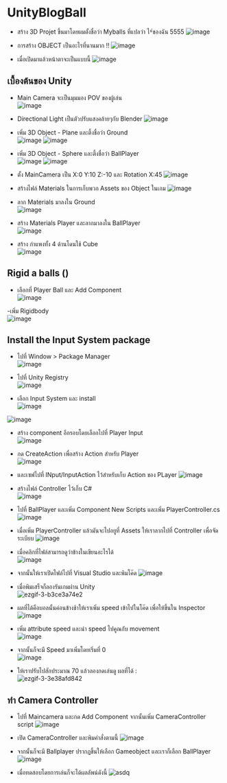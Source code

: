 # UnityBlogBall

 - สร้าง 3D Projet ขึ้นมาโดยผมตั้งชื่อว่า Myballs ที่แปลว่า ไ*่ของฉัน 5555
 ![image](https://user-images.githubusercontent.com/101574457/217548279-e56639ac-a64b-4ac8-97dc-4bb7a333a99b.png)

 - การสร้าง OBJECT เป็นอะไรที่นานมาก !! 
 ![image](https://user-images.githubusercontent.com/101574457/217549288-f7995d79-7e50-42d1-92a9-b838fee40282.png)

 - เมื่อเปิดมาแล้วหน้าตาจะเป็นแบบนี้
 ![image](https://user-images.githubusercontent.com/101574457/217549546-6bf3cf5a-077f-482d-b97c-5dc6a067daed.png)

## เบื้องต้นของ Unity
 - Main Camera จะเป็นมุมมอง POV ของผู้เล่น                                                           
 ![image](https://user-images.githubusercontent.com/101574457/217550826-d6343afc-a49e-46d5-b6ad-b2a35105b298.png)
 
 - Directional Light เป็นตัวปรับแสงคล้ายๆกับ Blender
![image](https://user-images.githubusercontent.com/101574457/217551036-10d05637-9f98-4e48-92ad-f5c2e43f9093.png)

 - เพิ่ม 3D Object - Plane และตึ้งชื่อว่า Ground                                                       
![image](https://user-images.githubusercontent.com/101574457/217551447-2e2523de-3c1d-4c16-9310-cb2f421720a2.png)
![image](https://user-images.githubusercontent.com/101574457/217551786-d78ca310-4dc1-4ad9-85c5-dcb8d2607b41.png)

 - เพิ่ม 3D Object - Sphere และตึ้งชื่อว่า BallPlayer                                             
 ![image](https://user-images.githubusercontent.com/101574457/217552276-b5e6f568-145a-4c6c-9889-c4e494473e4f.png)
 ![image](https://user-images.githubusercontent.com/101574457/217552662-7f20a9ff-8277-4a99-97a2-66a809e7ad3d.png)

 - ตั้ง MainCamera เป็น X:0 Y:10 Z:-10 และ Rotation X:45
 ![image](https://user-images.githubusercontent.com/101574457/217553126-609b2e2d-3110-4bd2-886f-2295d02a89b1.png)

 - สร้างไฟล์ Materials ในการเก็บพวก Assets ของ Object ในเกม
 ![image](https://user-images.githubusercontent.com/101574457/217555386-92ec99e2-0a07-405f-9606-2bb436e986fa.png)

 - ลาก Materials มาลงใน Ground                                                                                                                                 
 ![image](https://user-images.githubusercontent.com/101574457/217555881-b2a48b30-56d4-4e33-aca3-2ac92df47bb6.png)
 
 - สร้าง Materials Player และลากมาลงใน BallPlayer                                 
![image](https://user-images.githubusercontent.com/101574457/217556844-291eaad2-c4c2-4392-92d3-252bf3847a7a.png)

 - สร้าง กำแพงทั้ง 4 ด้านโดนใช้ Cube                                                                                                          
 ![image](https://user-images.githubusercontent.com/101574457/217558625-2e61e692-da7c-43f9-a660-24a2988686f4.png)
## Rigid a balls ()
 - เลือกที่ Player Ball และ Add Component                                                                                                                      
![image](https://user-images.githubusercontent.com/101574457/217560808-fb2f93c9-ff42-4307-8b6b-6d224d17b19d.png)
 
 -เพิ่ม Rigidbody                                                                       
 ![image](https://user-images.githubusercontent.com/101574457/217561335-2387804e-7a4e-4c8b-a42d-92a45c2ed331.png)

 ## Install the Input System package
  - ไปที่ Window > Package Manager                                                                                     
  ![image](https://user-images.githubusercontent.com/101574457/217561720-2a91209f-5c7a-43df-a53d-33f20a0c6584.png)

  - ไปที่ Unity Registry                                                                          
  ![image](https://user-images.githubusercontent.com/101574457/217562284-3ce80c67-f44d-42cc-be81-7aa9e0bafae2.png)

  - เลือก Input System และ install                                                        
  ![image](https://user-images.githubusercontent.com/101574457/217562572-316c8abf-fbde-4a9f-bdbf-eefb86047446.png)
  
  ![image](https://user-images.githubusercontent.com/101574457/217562868-34349891-6ec4-4a3b-abe2-a7c952527ea8.png)

  - สร้าง component อีกรอบโดยเลือกไปที่ Player Input                                                           
   ![image](https://user-images.githubusercontent.com/101574457/217563628-bf160f49-fc58-4853-aaff-78f701ff1106.png)

  - กด CreateAction เพื่อสร้าง Action สำหรับ Player                                                                                                        
  ![image](https://user-images.githubusercontent.com/101574457/217564033-2770cb52-b951-4a34-ac29-04b3b450e5ec.png)
  
  - และเซฟไปที่ INput/InputAction ไว้สำหรับเก็บ Action ของ PLayer
  ![image](https://user-images.githubusercontent.com/101574457/217564311-3340ddb2-8584-49bf-bb36-bb032c043d06.png)

  - สร้างไฟล์ Controller ไว้เก็บ C#                                                              
![image](https://user-images.githubusercontent.com/101574457/217566747-47dd0325-7fb3-4cdf-9b68-17a1863b59a1.png)


  - ไปที่ BallPlayer และเพิ่ม Component New Scripts และเพิ่ม PlayerController.cs                                                                    
  ![image](https://user-images.githubusercontent.com/101574457/217566312-0bbc31f4-c0dc-4a33-a5a8-6685422497c5.png)

  - เมื่อเพิ่ม PlayerController แล้วมันจะไปอยูที่ Assets ให้เราลากไปที่ Controller เพื่อจัดระเบียบ
![image](https://user-images.githubusercontent.com/101574457/217567363-81179255-832e-4a6c-921f-a0f556468d05.png)

  - เมื่อคลิกที่ไฟล์สามารถดูว่าข้างในเขียนอะไรได้                                                         
 ![image](https://user-images.githubusercontent.com/101574457/217568199-a849005d-a7a0-4898-b7c0-82a40bb8195b.png)

  - จากนั้นให้เราเปิดไฟล์ไปที่ Visual Studio และพิมโค๊ด
![image](https://user-images.githubusercontent.com/101574457/217577496-c2c24344-b21a-4306-813a-93879316f9ae.png)

  - เมื่อพิมเสร็จก็ลองรันเกมผ่าน Unity                                                                                                                              
![ezgif-3-b3ce3a74e2](https://user-images.githubusercontent.com/101574457/217581932-2687d0e5-ae9f-461a-b417-ee1a6d55097c.gif)


  - ผลที่ได้คือบอลนั้นค่อนข้างช้าให้เราเพิ่ม speed เข้าไปในโค๊ด เพื่อให้ขึ้นใน Inspector
  ![image](https://user-images.githubusercontent.com/101574457/217578462-591014f0-2b5b-4180-b555-d91a7cc770c9.png)
 
  - เพิ่ม attribute speed และนำ speed ไปคูณกับ movement                                                                                                             
  ![image](https://user-images.githubusercontent.com/101574457/217579102-dfc84954-99e7-4d94-8146-eea853d3a86a.png)

  - จากนั้นก็จะมี Speed มาเพิ่มโดยเริ่มที่ 0                                                                                                                        
 ![image](https://user-images.githubusercontent.com/101574457/217579560-115141bc-5785-418a-8264-bd53a55f7229.png)

  - ให้เราปรับไปสักประมาณ 70 แล้วลองกดเล่นดู ผลที่ได้ :                                                                                       
![ezgif-3-3e38afd842](https://user-images.githubusercontent.com/101574457/217582339-e805dc59-c125-462c-9256-bebe93e11b53.gif)

## ทำ Camera Controller
  - ไปที่ Maincamera และกด Add Component จากนั้นเพิ่ม CameraController script
 ![image](https://user-images.githubusercontent.com/101574457/217583085-8048c8b2-9f06-4de1-a9a2-5d72cb48f551.png)

  - เปิด CameraController และพิมคำสั่งตามนี้
 ![image](https://user-images.githubusercontent.com/101574457/217585812-30d31399-792c-4968-8a9f-8256c612c694.png)
  - จากนั้นก็จะมี Ballplayer ปรากฏขึ้นให้เลือก Gameobject และเราก็เลือก BallPlayer
 ![image](https://user-images.githubusercontent.com/101574457/217586077-a0b8227b-a7f9-4ab9-bcd0-422b600f1113.png)

  - เมื่อทดสอบโดยการเล่นก็จะได้ผลลัพน์ดังนี้
 ![asdq](https://user-images.githubusercontent.com/101574457/217586836-90dd06ac-579c-4c78-8f88-097db751b0a4.gif)
